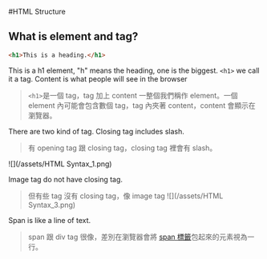#HTML Structure

## What is element and tag?
```html
<h1>This is a heading.</h1> 
```

This is a h1 element, "h" means the heading, one is the biggest. `<h1>` we call it a tag. Content is what people will see in the browser
>`<h1>`是一個 tag，tag 加上 content 一整個我們稱作 element。一個 element 內可能會包含數個 tag，tag 內夾著 content，content 會顯示在瀏覽器。



There are two kind of tag. Closing tag includes slash.
> 有 opening tag 跟 closing tag，closing tag 裡會有 slash。

![](/assets/HTML Syntax_1.png)

Image tag do not have closing tag.
> 但有些 tag 沒有 closing tag，像 image tag
![](/assets/HTML Syntax_3.png)

Span is like a line of text.
> span 跟 div tag 很像，差別在瀏覽器會將 [span 標籤](http://www.wibibi.com/info.php?tid=113)包起來的元素視為一行。


